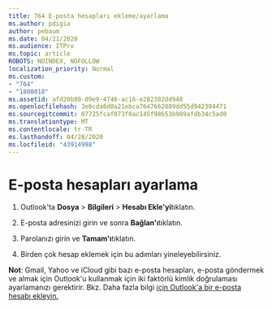 ```yaml
---
title: 764 E-posta hesapları ekleme/ayarlama
ms.author: pdigia
author: pebaum
ms.date: 04/21/2020
ms.audience: ITPro
ms.topic: article
ROBOTS: NOINDEX, NOFOLLOW
localization_priority: Normal
ms.custom:
- "764"
- "1800018"
ms.assetid: afd20b89-09e9-4746-ac16-e282382dd948
ms.openlocfilehash: 3e6cda6d0a21ebca7647662809dd55d942304471
ms.sourcegitcommit: 07725fcaf073f0ac145f98653b989afdb34c5ad0
ms.translationtype: MT
ms.contentlocale: tr-TR
ms.lasthandoff: 04/28/2020
ms.locfileid: "43914998"
---
```

# <a name="set-up-email-accounts"></a>E-posta hesapları ayarlama

1. Outlook'ta **Dosya** > **Bilgileri** > **Hesabı Ekle'yi**tıklatın.

2. E-posta adresinizi girin ve sonra **Bağlan'ı**tıklatın.

3. Parolanızı girin ve **Tamam'ı**tıklatın.

4. Birden çok hesap eklemek için bu adımları yineleyebilirsiniz.

**Not**: Gmail, Yahoo ve iCloud gibi bazı e-posta hesapları, e-posta göndermek ve almak için Outlook'u kullanmak için iki faktörlü kimlik doğrulaması ayarlamanızı gerektirir. Bkz. Daha fazla bilgi [için Outlook'a bir e-posta hesabı ekleyin.](https://support.office.com/article/6e27792a-9267-4aa4-8bb6-c84ef146101b.aspx)
  